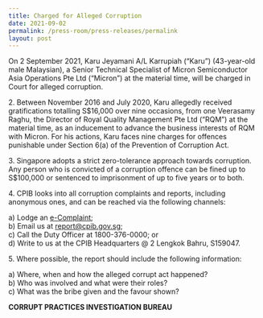 ```yaml
---
title: Charged for Alleged Corruption
date: 2021-09-02
permalink: /press-room/press-releases/permalink
layout: post
---
```

On 2 September 2021, Karu Jeyamani A/L Karrupiah (“Karu”) (43-year-old male Malaysian), a Senior Technical Specialist of Micron Semiconductor Asia Operations Pte Ltd (“Micron”) at the material time, will be charged in Court for alleged corruption. 

2\. Between November 2016 and July 2020, Karu allegedly received gratifications totalling S$16,000 over nine occasions, from one Veerasamy Raghu, the Director of Royal Quality Management Pte Ltd (“RQM”) at the material time, as an inducement to advance the business interests of RQM with Micron. For his actions, Karu faces nine charges for offences punishable under Section 6(a) of the Prevention of Corruption Act.

3\. Singapore adopts a strict zero-tolerance approach towards corruption. Any person who is convicted of a corruption offence can be fined up to S$100,000 or sentenced to imprisonment of up to five years or to both. 

4\. CPIB looks into all corruption complaints and reports, including anonymous ones, and can be reached via the following channels:

a) Lodge an [e-Complaint](/e-services/e-complaint-for-corrupt-conduct);<br>
b) Email us at <a href="mailto:report@cpib.gov.sg" class="spamspan">report@cpib.gov.sg</a>;<br>
c) Call the Duty Officer at 1800-376-0000; or<br>
d) Write to us at the CPIB Headquarters @ 2 Lengkok Bahru, S159047.

5\. Where possible, the report should include the following information:

a)	Where, when and how the alleged corrupt act happened? <br>
b)	Who was involved and what were their roles? <br>
c)	What was the bribe given and the favour shown? 

**CORRUPT PRACTICES INVESTIGATION BUREAU**